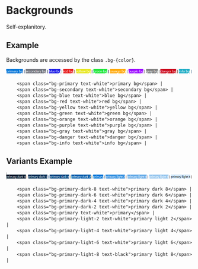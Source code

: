 
# Backgrounds

Self-explanitory.

## Example

Backgrounds are accessed by the class `.bg-{color}`.

![Background Utilities](../assets/background_utilities.png)

```
	<span class="bg-primary text-white">primary bg</span> |
	<span class="bg-secondary text-white">secondary bg</span> |
	<span class="bg-blue text-white">blue bg</span> |
	<span class="bg-red text-white">red bg</span> |
	<span class="bg-yellow text-white">yellow bg</span> |
	<span class="bg-green text-white">green bg</span> |
	<span class="bg-orange text-white">orange bg</span> |
	<span class="bg-purple text-white">purple bg</span> |
	<span class="bg-gray text-white">gray bg</span> |
	<span class="bg-danger text-white">danger bg</span> |
	<span class="bg-info text-white">info bg</span> |
```

## Variants Example

![Background Variants](../assets/background_variants_utilities.png)

```
	<span class="bg-primary-dark-8 text-white">primary dark 8</span> |
	<span class="bg-primary-dark-6 text-white">primary dark 6</span> |
	<span class="bg-primary-dark-4 text-white">primary dark 4</span> |
	<span class="bg-primary-dark-2 text-white">primary dark 2</span> |
	<span class="bg-primary text-white">primary</span> |
	<span class="bg-primary-light-2 text-white">primary light 2</span> |
	<span class="bg-primary-light-4 text-white">primary light 4</span> |
	<span class="bg-primary-light-6 text-white">primary light 6</span> |
	<span class="bg-primary-light-8 text-black">primary light 8</span> |
```